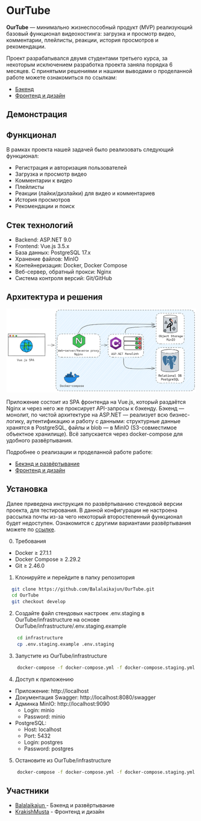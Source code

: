 # OurTube

**OurTube** — минимально жизнеспособный продукт (MVP) реализующий базовый функционал видеохостинга: загрузка и
просмотр видео,
комментарии, плейлисты, реакции, история просмотров и рекомендации.

Проект разрабатывался двумя студентами третьего курса, за некоторым исключением разработка проекта заняла порядка 6
месяцев. С принятыми решениями и нашими выводами о проделанной работе можете ознакомиться по ссылкам:
- [Бэкенд](./documentation/backend_review.md)
- [Фронтенд и дизайн](./documentation/frontend.md)

## Демонстрация

## Функционал

В рамках проекта нашей задачей было реализовать следующий функционал:

- Регистрация и авторизация пользователей
- Загрузка и просмотр видео
- Комментарии к видео
- Плейлисты
- Реакции (лайки/дизлайки) для видео и комментариев
- История просмотров
- Рекомендации и поиск

## Стек технологий

- Backend: ASP.NET 9.0
- Frontend: Vue.js 3.5.x
- База данных: PostgreSQL 17.x
- Хранение файлов: MinIO
- Контейнеризация: Docker, Docker Compose
- Веб-сервер, обратный прокси: Nginx
- Система контроля версий: Git/GitHub

## Архитектура и решения

![img.png](./documentation/assets/Architecture.png)

Приложение состоит из SPA фронтенда на Vue.js, который раздаётся Nginx и через него же проксирует API-запросы
к бэкенду. Бэкенд — монолит, по чистой архитектуре на ASP.NET — реализует всю бизнес-логику, аутентификацию и работу с данными: структурные
данные хранятся в PostgreSQL, файлы и blob — в MinIO (S3-совместимое объектное хранилище). Всё запускается через
docker-compose для удобного развёртывания.

Подробнее о реализации и проделанной работе работе:

- [Бекэнд и развёртывание](./documentation/backend.md)
- [Фронтенд и дизайн](./documentation/frontend.md)

## Установка

Далее приведена инструкция по развёртыванию стендовой версии проекта, для тестирования. В данной конфигурации не
настроена рассылка почты из-за чего некоторый второстепенный функционал будет недоступен.
Ознакомится с другими вариантами развёртывания можете по [ссылке](./documentation/deployment.md).

0. Требования

- Docker ≥ 27.1.1
- Docker Compose ≥ 2.29.2
- Git ≥ 2.46.0

1. Клонируйте и перейдите в папку репозитория

```bash
  git clone https://github.com/Balalaikajun/OurTube.git
  cd OurTube
  git checkout develop
```

2. Создайте файл стендовых настроек .env.staging в OurTube/infrastructure на основе
   OurTube/infrastructure/.env.staging.example

```bash
    cd infrastructure
    cp .env.staging.example .env.staging
```

3. Запустите из OurTube/infrastructure

```bash
    docker-compose -f docker-compose.yml -f docker-compose.staging.yml up -d
```

4. Доступ к приложению

- Приложение: http://localhost
- Документация Swagger: http://localhost:8080/swagger
- Админка MinIO: http://localhost:9090
    - Login: minio
    - Password: minio
- PostgreSQL:
    - Host: localhost
    - Port: 5432
    - Login: postgres
    - Password: postgres

5. Остановите из OurTube/infrastructure

```bash
    docker-compose -f docker-compose.yml -f docker-compose.staging.yml down
```

## Участники

- [Balalaikajun ](https://github.com/Balalaikajun) - Бэкенд и развёртывание
- [KrakishMusta](https://github.com/KrakishMusta) - Фронтенд и дизайн
